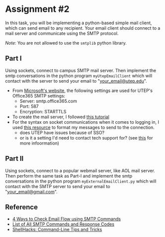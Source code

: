 # Assignment #2

In this task, you will be implementing a python-based simple mail client, which can send email to any recipient. Your email client should connect to a mail server and communicate using the SMTP protocol.

_Note_: You are not allowed to use the `smtplib` python library.

## Part I
Using sockets, connect to campus SMTP mail server. Then implement the smtp conversations in the python program `myUtepEmailClient` which will contact with the server to send your email to "your_email@utep.edu". 
- From [Microsoft's website](https://support.microsoft.com/en-us/office/pop-and-imap-email-settings-for-outlook-8361e398-8af4-4e97-b147-6c6c4ac95353?ui=en-us&rs=en-us&ad=us), the following settings are used for UTEP's Office365 SMTP settings:
    - Server: smtp.office365.com
    - Port: 587
    - Encryption: STARTTLS
- To create the mail server, I followed [this tutorial](realpython.com/python-sockets/)
- For the syntax on socket communications when it comes to logging in, I used [this resource](https://stackoverflow.com/questions/33397024/mail-client-in-python-using-sockets-onlyno-smtplib) to format my messages to send to the connection.
    - does UTEP have issues because of SSO?
    - or is it a setting I'd need to contact tech support for? (see [this](https://docs.microsoft.com/en-us/exchange/clients-and-mobile-in-exchange-online/authenticated-client-smtp-submission) for more infoormation)

## Part II
Using sockets, connect to a popular webmail server, like AOL mail server. Then perform the same task as Part-I and implement the smtp conversations in the python program `myExternalEmailClient.py` which will contact with the SMTP server to send your email to "your_email@gmail.com".

## Reference
- [4 Ways to Check Email Flow using SMTP Commands](https://medium.com/@david07russel/4-ways-to-check-email-flow-using-smtp-commands-caee57a8e68e)
- [List of All SMTP Commands and Response Codes](https://blog.mailtrap.io/smtp-commands-and-responses/)
- [ShellHacks: Command-Line Tips and Tricks](https://www.shellhacks.com/send-email-smtp-server-command-line/)
